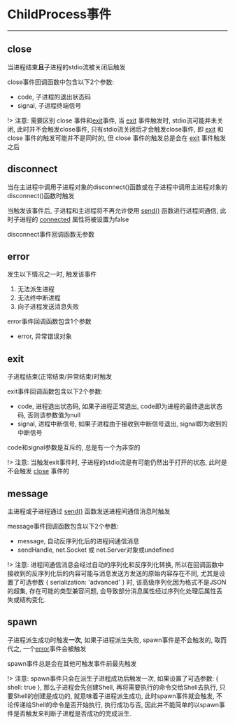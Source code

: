 # ChildProcess事件

---

## close

当进程结束**且**子进程的stdio流被关闭后触发

close事件回调函数中包含以下2个参数:

- code, 子进程的退出状态码
- signal, 子进程终端信号

!> 注意: 需要区别 close 事件和[exit](#exit)事件, 当 [exit](#exit) 事件触发时, stdio流可能并未关闭, 此时并不会触发close事件, 只有stdio流关闭后才会触发close事件, 即 [exit](#exit) 和 close 事件的触发可能并不是同时的, 但 close 事件的触发总是会在 [exit](#exit) 事件触发之后

## disconnect

当在主进程中调用子进程对象的disconnect()函数或在子进程中调用主进程对象的disconnect()函数时触发

当触发该事件后, 子进程和主进程将不再允许使用 [send()](/repository/Languages/JavaScript/docs/ChildProcessAPI.md#subprocesssendmessage-sendhandle-options-callback) 函数进行进程间通信, 此时子进程的 [connected](/repository/Languages/JavaScript/docs/ChildProcessAPI.md#subprocessconnected) 属性将被设置为false

disconnect事件回调函数无参数

## error

发生以下情况之一时, 触发该事件

1. 无法派生进程
2. 无法终中断进程
3. 向子进程发送消息失败

error事件回调函数包含1个参数

- error, 异常错误对象

## exit

子进程结束(正常结束/异常结束)时触发

exit事件回调函数包含以下2个参数:

- code, 进程退出状态码, 如果子进程正常退出, code即为进程的最终退出状态码, 否则该参数值为null
- signal, 进程中断信号, 如果子进程由于接收到中断信号退出, signal即为收到的中断信号

code和signal参数是互斥的, 总是有一个为非空的

!> 注意: 当触发exit事件时, 子进程的stdio流是有可能仍然出于打开的状态, 此时是不会触发 [close](#close) 事件的

## message

主进程或子进程通过 [send()](/repository/Languages/JavaScript/docs/ChildProcessAPI.md#subprocesssendmessage-sendhandle-options-callback) 函数发送进程间通信消息时触发

message事件回调函数包含以下2个参数:

- message, 自动反序列化后的进程间通信消息
- sendHandle, net.Socket 或 net.Server对象或undefined

!> 注意: 进程间通信消息会经过自动的序列化和反序列化转换, 所以在回调函数中接收到的反序列化后的内容可能与消息发送方发送的原始内容存在不同, 尤其是设置了可选参数 { serialization: 'advanced' } 时, 该高级序列化因为格式不是JSON的超集, 存在可能的类型兼容问题, 会导致部分消息属性经过序列化处理后属性丢失或结构变化.

## spawn

子进程派生成功时触发**一次**, 如果子进程派生失败, spawn事件是不会触发的, 取而代之, 一个[error](#error)事件会被触发

spawn事件总是会在其他可触发事件前最先触发

!> 注意: spawn事件只会在派生子进程成功后触发一次, 如果设置了可选参数: { shell: true }, 那么子进程会先创建Shell, 再将需要执行的命令交给Shell去执行, 只要Shell的创建是成功的, 就意味着子进程派生成功, 此时spawn事件就会触发, 不论传递给Shell的命令是否开始执行, 执行成功与否, 因此并不能简单的以spawn事件是否触发来判断子进程是否成功的完成派生.

